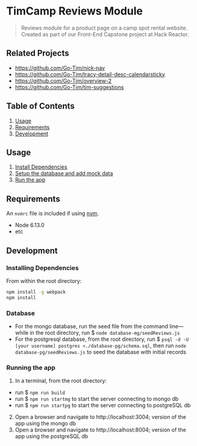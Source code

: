 # TimCamp Reviews Module

> Reviews module for a product page on a camp spot rental website. Created as part of our Front-End Capstone project at Hack Reactor.

## Related Projects

  - https://github.com/Go-Tim/nick-nav
  - https://github.com/Go-Tim/tracy-detail-desc-calendarsticky
  - https://github.com/Go-Tim/overview-2
  - https://github.com/Go-Tim/tim-suggestions

## Table of Contents

1. [Usage](#usage)
2. [Requirements](#requirements)
3. [Development](#development)

## Usage

1. [Install Dependencies](#installing-dependencies)
2. [Setup the database and add mock data](#database)
3. [Run the app](#running-the-app)

## Requirements

An `nvmrc` file is included if using [nvm](https://github.com/creationix/nvm).

- Node 6.13.0
- etc

## Development

### Installing Dependencies

From within the root directory:

```sh
npm install -g webpack
npm install
```

### Database
- For the mongo database, run the seed file from the command line—while in the root directory, run $ `node database-mg/seedReviews.js`
- For the postgresql database, from the root directory, run $ `psql -d -U [your username] postgres <./database-pg/schema.sql`, then run `node database-pg/seedReviews.js` to seed the database with initial records

### Running the app
1. In a terminal, from the root directory:

- run $ `npm run build`
- run $ `npm run startmg` to start the server connecting to mongo db
- run $ `npm run startpg` to start the server connecting to postgreSQL db

2. Open a browser and navigate to http://localhost:3004; version of the app using the mongo db
3. Open a browser and navigate to http://localhost:8004; version of the app using the postgreSQL db
